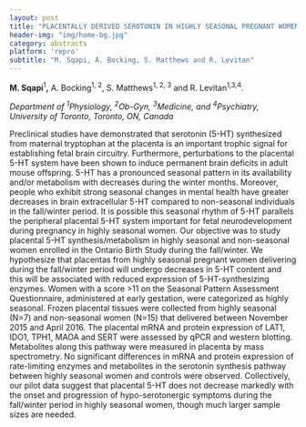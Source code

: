 ```yaml
---
layout: post
title: "PLACENTALLY DERIVED SEROTONIN IN HIGHLY SEASONAL PREGNANT WOMEN"
header-img: "img/home-bg.jpg"
category: abstracts
platform: 'repro'
subtitle: "M. Sqapi, A. Bocking, S. Matthews and R. Levitan"
---
```

__M. Sqapi__<sup>1</sup>__,__ A. Bocking<sup>1, 2</sup>, S. Matthews<sup>1, 2, 3</sup> and R.
Levitan<sup>1,3,4</sup>.

_Department of <sup>1</sup>Physiology,_ _<sup>2</sup>Ob-Gyn, <sup>3</sup>Medicine, and
<sup>4</sup>Psychiatry, University of Toronto, Toronto, ON, Canada_

Preclinical studies have demonstrated that serotonin (5-HT) synthesized
from maternal tryptophan at the placenta is an important trophic signal
for establishing fetal brain circuitry. Furthermore, perturbations to
the placental 5-HT system have been shown to induce permanent brain
deficits in adult mouse offspring. 5-HT has a pronounced seasonal
pattern in its availability and/or metabolism with decreases during the
winter months. Moreover, people who exhibit strong seasonal changes in
mental health have greater decreases in brain extracellular 5-HT
compared to non-seasonal individuals in the fall/winter period. It is
possible this seasonal rhythm of 5-HT parallels the peripheral placental
5-HT system important for fetal neurodevelopment during pregnancy in
highly seasonal women. Our objective was to study placental 5-HT
synthesis/metabolism in highly seasonal and non-seasonal women enrolled
in the Ontario Birth Study during the fall/winter. We hypothesize that
placentas from highly seasonal pregnant women delivering during the
fall/winter period will undergo decreases in 5-HT content and this will
be associated with reduced expression of 5-HT-synthesizing enzymes.
Women with a score &gt;11 on the Seasonal Pattern Assessment
Questionnaire, administered at early gestation, were categorized as
highly seasonal. Frozen placental tissues were collected from highly
seasonal (N=7) and non-seasonal women (N=15) that delivered between
November 2015 and April 2016. The placental mRNA and protein expression
of LAT1, IDO1, TPH1, MAOA and SERT were assessed by qPCR and western
blotting. Metabolites along this pathway were measured in placenta by
mass spectrometry. No significant differences in mRNA and protein
expression of rate-limiting enzymes and metabolites in the serotonin
synthesis pathway between highly seasonal women and controls were
observed. Collectively, our pilot data suggest that placental 5-HT does
not decrease markedly with the onset and progression of
hypo-serotonergic symptoms during the fall/winter period in highly
seasonal women, though much larger sample sizes are needed.
